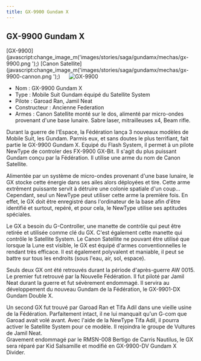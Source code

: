 ```yaml
---
title: GX-9900 Gundam X
---
```


GX-9900 Gundam X
----------------

[GX-9900](javascript:change_image_m('images/stories/saga/gundamx/mechas/gx-9900.png
');) [Canon Satellite](javascript:change_image_m('images/stories/saga/gundamx/mechas/gx-9900-cannon.png
');)      ![
GX-9900](/images/stories/saga/gundamx/mechas/gx-9900.png
)    
- Nom : GX-9900 Gundam X  
- Type : Mobile Suit Gundam équipé du Satellite System  
- Pilote : Garoad Ran, Jamil Neat  
- Constructeur : Ancienne Federation  
- Armes : Canon Satellite monté sur le dos, alimenté par micro-ondes provenant d'une base lunaire. Sabre laser, mitrailleuses x4, Beam rifle.   
  
Durant la guerre de l'Espace, la Fédération lança 3 nouveaux modèles de Mobile Suit, les Gundam. Parmis eux, et sans doutes le plus terrifiant, fait partie le GX-9900 Gundam X. Equipé du Flash System, il permet à un pilote NewType de controler des FX-9900 GX-Bit. Il s'agit du plus puissant Gundam conçu par la Fédération. Il utilise une arme du nom de Canon Satellite.


Alimentée par un système de micro-ondes provenant d'une base lunaire, le GX stocke cette énergie dans ses ailes alors déployées et tire. Cette arme extrêment puissante servit à détruire une colonie spatiale d'un coup... Cependant, seul un NewType peut utiliser cette arme la première fois. En effet, le GX doit être enregistré dans l'ordinateur de la base afin d'être identifié et surtout, repéré, et pour cela, le NewType utilise ses aptitudes spéciales.


Le GX a besoin du G-Controller, une manette de contrôle qui peut être retirée et utilisée comme clé du GX. C'est également cette manette qui contrôle le Satellite System. Le Canon Satellite ne pouvant être utilisé que lorsque la Lune est visible, le GX est équipé d'armes conventionnelles le rendant très efficace. Il est également polyvalent et maniable, il peut se battre sur tous les endroits (sous l'eau, air, sol, espace).


Seuls deux GX ont été retrouvés durant la période d'après-guerre AW 0015. Le premier fut retrouvé par la Nouvelle Fédération. Il fut piloté par Jamil Neat durant la guerre et fut sévèrement endommagé. Il servira au développement du nouveau Gundam de la Fédération, le GX-9901-DX Gundam Double X.


Un second GX fut trouvé par Garoad Ran et Tifa Adil dans une vieille usine de la Fédération. Parfaitement intact, il ne lui manquait qu'un G-com que Garoad avait volé avant. Avec l'aide de la NewType Tifa Adil, il pourra activer le Satellite System pour ce modèle. Il rejoindra le groupe de Vultures de Jamil Neat.   
Gravement endommagé par le RMSN-008 Bertigo de Carris Nautilus, le GX sera réparé par Kid Salsamille et modifié en GX-9900-DV Gundam X Divider.

